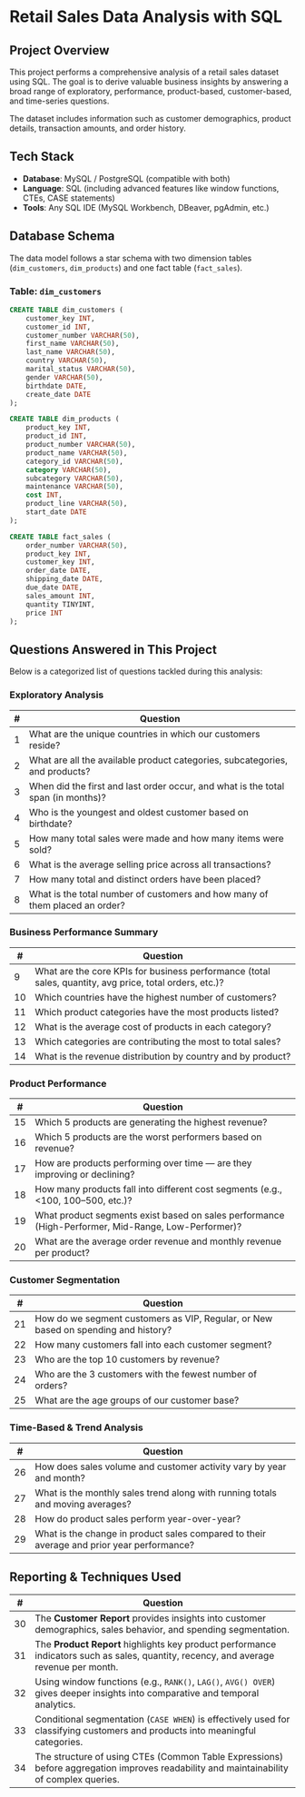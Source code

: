 # Retail Sales Data Analysis with SQL

## Project Overview

This project performs a comprehensive analysis of a retail sales dataset using SQL. The goal is to derive valuable business insights by answering a broad range of exploratory, performance, product-based, customer-based, and time-series questions. 

The dataset includes information such as customer demographics, product details, transaction amounts, and order history.

## Tech Stack

- **Database**: MySQL / PostgreSQL (compatible with both)
- **Language**: SQL (including advanced features like window functions, CTEs, CASE statements)
- **Tools**: Any SQL IDE (MySQL Workbench, DBeaver, pgAdmin, etc.)

## Database Schema

The data model follows a star schema with two dimension tables (`dim_customers`, `dim_products`) and one fact table (`fact_sales`).

### Table: `dim_customers`
```sql
CREATE TABLE dim_customers (
    customer_key INT,
    customer_id INT,
    customer_number VARCHAR(50),
    first_name VARCHAR(50),
    last_name VARCHAR(50),
    country VARCHAR(50),
    marital_status VARCHAR(50),
    gender VARCHAR(50),
    birthdate DATE,
    create_date DATE
);
```
```sql
CREATE TABLE dim_products (
    product_key INT,
    product_id INT,
    product_number VARCHAR(50),
    product_name VARCHAR(50),
    category_id VARCHAR(50),
    category VARCHAR(50),
    subcategory VARCHAR(50),
    maintenance VARCHAR(50),
    cost INT,
    product_line VARCHAR(50),
    start_date DATE
);
```
```sql
CREATE TABLE fact_sales (
    order_number VARCHAR(50),
    product_key INT,
    customer_key INT,
    order_date DATE,
    shipping_date DATE,
    due_date DATE,
    sales_amount INT,
    quantity TINYINT,
    price INT
);
```

## Questions Answered in This Project

Below is a categorized list of questions tackled during this analysis:


### Exploratory Analysis

| # | Question |
|--|----------|
| 1 | What are the unique countries in which our customers reside? |
| 2 | What are all the available product categories, subcategories, and products? |
| 3 | When did the first and last order occur, and what is the total span (in months)? |
| 4 | Who is the youngest and oldest customer based on birthdate? |
| 5 | How many total sales were made and how many items were sold? |
| 6 | What is the average selling price across all transactions? |
| 7 | How many total and distinct orders have been placed? |
| 8 | What is the total number of customers and how many of them placed an order? |


### Business Performance Summary

| # | Question |
|--|----------|
| 9 | What are the core KPIs for business performance (total sales, quantity, avg price, total orders, etc.)? |
| 10 | Which countries have the highest number of customers? |
| 11 | Which product categories have the most products listed? |
| 12 | What is the average cost of products in each category? |
| 13 | Which categories are contributing the most to total sales? |
| 14 | What is the revenue distribution by country and by product? |


### Product Performance

| # | Question |
|--|----------|
| 15 | Which 5 products are generating the highest revenue? |
| 16 | Which 5 products are the worst performers based on revenue? |
| 17 | How are products performing over time — are they improving or declining? |
| 18 | How many products fall into different cost segments (e.g., <100, 100–500, etc.)? |
| 19 | What product segments exist based on sales performance (High-Performer, Mid-Range, Low-Performer)? |
| 20 | What are the average order revenue and monthly revenue per product? |


### Customer Segmentation

| # | Question |
|--|----------|
| 21 | How do we segment customers as VIP, Regular, or New based on spending and history? |
| 22 | How many customers fall into each customer segment? |
| 23 | Who are the top 10 customers by revenue? |
| 24 | Who are the 3 customers with the fewest number of orders? |
| 25 | What are the age groups of our customer base? |


### Time-Based & Trend Analysis

| # | Question |
|--|----------|
| 26 | How does sales volume and customer activity vary by year and month? |
| 27 | What is the monthly sales trend along with running totals and moving averages? |
| 28 | How do product sales perform year-over-year? |
| 29 | What is the change in product sales compared to their average and prior year performance? |


## Reporting & Techniques Used

| # | Question |
|--|---------|
| 30 | The **Customer Report** provides insights into customer demographics, sales behavior, and spending segmentation. |
| 31 | The **Product Report** highlights key product performance indicators such as sales, quantity, recency, and average revenue per month. |
| 32 | Using window functions (e.g., `RANK()`, `LAG()`, `AVG() OVER`) gives deeper insights into comparative and temporal analytics. |
| 33 | Conditional segmentation (`CASE WHEN`) is effectively used for classifying customers and products into meaningful categories. |
| 34 | The structure of using CTEs (Common Table Expressions) before aggregation improves readability and maintainability of complex queries. |

